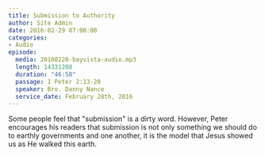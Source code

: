 ```yaml
---
title: Submission to Authority
author: Site Admin
date: 2016-02-29 07:00:00
categories:
- Audio
episode:
  media: 20160228-bayvista-audio.mp3
  length: 14331208
  duration: "46:58"
  passage: 1 Peter 2:13-20
  speaker: Bro. Danny Nance
  service_date: February 28th, 2016
---
```

Some people feel that "submission" is a dirty word. However, Peter encourages his readers that submission is not only something we should do to earthly governments and one another, it is the model that Jesus showed us as He walked this earth.